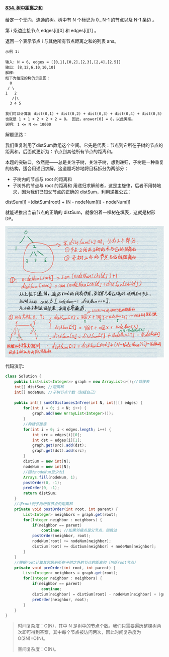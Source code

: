 #### [834. 树中距离之和](https://leetcode-cn.com/problems/sum-of-distances-in-tree/)

给定一个无向、连通的树。树中有 N 个标记为 0...N-1 的节点以及 N-1 条边 。

第 i 条边连接节点 edges[i][0] 和 edges[i][1] 。

返回一个表示节点 i 与其他所有节点距离之和的列表 ans。

```
示例 1:

输入: N = 6, edges = [[0,1],[0,2],[2,3],[2,4],[2,5]]
输出: [8,12,6,10,10,10]
解释: 
如下为给定的树的示意图：
  0
 / \
1   2
   /|\
  3 4 5

我们可以计算出 dist(0,1) + dist(0,2) + dist(0,3) + dist(0,4) + dist(0,5) 
也就是 1 + 1 + 2 + 2 + 2 = 8。 因此，answer[0] = 8，以此类推。
说明: 1 <= N <= 10000
```

解题思路：

我们重复利用了distSum数组这个空间。它先是代表：节点到它所在子树的节点的距离和。后面就更新为：节点到其他所有节点的距离和。

本题的突破口，依然是——总是关注子树，关注子树，想到递归，子树是一种重复的结构，适合用递归求解，这道题巧妙地将目标拆分为两部分：

- 子树内的节点与 root 的距离和
- 子树外的节点与 root 的距离和
  用递归求解前者，这是主旋律，后者不用特地求，因为我们已知父节点的正确的 distSum，利用递推公式：

distSum[i] =(distSum[root]  + (N - nodeNum[i]) - nodeNum[i]

就能递推出当前节点的正确的 distSum，就像沿着一棵树在填表，这就是树形DP。

![image-20201006232503879](image/image-20201006232503879.png)

代码演示:

```java
class Solution {
    public List<List<Integer>> graph = new ArrayList<>();//邻接表
    int[] distSum; //距离和
    int[] nodeNum; //子树节点个数（包括自己）
    
    public int[] sumOfDistancesInTree(int N, int[][] edges) {
        for(int i = 0; i < N; i++) {
            graph.add(new ArrayList<Integer>());
        }
        //构建邻接表
        for(int i = 0; i < edges.length; i++) {
            int src = edges[i][0];
            int dst = edges[i][1];
            graph.get(src).add(dst);
            graph.get(dst).add(src);
        }
        distSum = new int[N];
        nodeNum = new int[N];
        //因为nodeNum至少为1
        Arrays.fill(nodeNum, 1);
        postOrder(0, -1);
        preOrder(0, -1);
        return distSum;
    }
    //求root到子树所有节点的距离和
    private void postOrder(int root, int parent) {
        List<Integer> neighbors = graph.get(root);
        for(Integer neighbor : neighbors) {
            if(neighbor == parent)
                continue; //如果邻接点是父节点，则跳过
            postOrder(neighbor, root);
            nodeNum[root] += nodeNum[neighbor];
            distSum[root] += distSum[neighbor] + nodeNum[neighbor];
        }
    }
    //根据root计算其邻居到所在子树之外的节点的距离和（包括root节点）
    private void preOrder(int root, int parent) {
        List<Integer> neighbors = graph.get(root);
        for(Integer neighbor : neighbors) {
            if(neighbor == parent)
                continue;
            distSum[neighbor] = distSum[root] - nodeNum[neighbor] + (graph.size() - nodeNum[neighbor]);
            preOrder(neighbor, root);
        }
    }
}
```

> 时间复杂度：O(N)，其中 N 是树中的节点个数。我们只需要遍历整棵树两次即可得到答案，其中每个节点被访问两次，因此时间复杂度为 O(2N)=O(N)。
>
> 空间复杂度：O(N)。
>